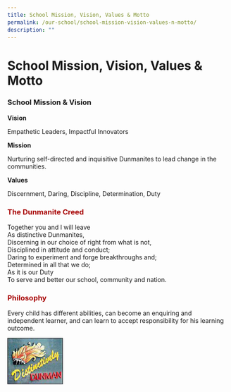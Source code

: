 ```yaml
---
title: School Mission, Vision, Values & Motto
permalink: /our-school/school-mission-vision-values-n-motto/
description: ""
---
```

<h1><span style="text-align: center;">School Mission, Vision, Values & Motto</span></h1>

### <span style="text-align: center;">School Mission & Vision</span>

**Vision**

Empathetic Leaders, Impactful Innovators  


**Mission**

Nurturing self-directed and inquisitive Dunmanites to lead change in the communities.

**Values**

Discernment, Daring, Discipline, Determination, Duty

### <span style = "color: #a70303"> <b>The Dunmanite Creed</b> </span>

Together you and I will leave  
As distinctive Dunmanites,  
Discerning in our choice of right from what is not,  
Disciplined in attitude and conduct;  
Daring to experiment and forge breakthroughs and;  
Determined in all that we do;  
As it is our Duty  
To serve and better our school, community and nation.

### <span style = "color: #a70303"> <b>Philosophy</b> </span>

Every child has different abilities, can become an enquiring and independent learner, and can learn to accept responsibility for his learning outcome.

 <img src="/images/Our%20School/distinctively_dunman.jpg"
     style="width:25%">